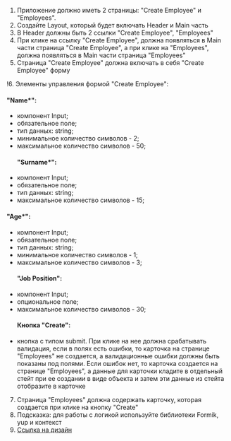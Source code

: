 1. Приложение должно иметь 2 страницы: "Create Employee" и "Employees".
2. Создайте Layout, который будет включать Header и Main часть
3. В Header должны быть 2 ссылки "Create Employee", "Employees"
4. При клике на ссылку "Create Employee", должна появляться в Main части страница "Create Employee", а при клике на "Employees", должна появляться в Main части страница "Employees"
5. Страница "Create Employee" должна включать в себя "Create Employee" форму

!6. Элементы управления формой "Create Employee":
#### "Name\*":
- компонент Input;
- обязательное поле;
- тип данных: string;
- минимальное количество символов - 2;
- максимальное количество символов - 50;
  #### "Surname\*":
- компонент Input;
- обязательное поле;
- тип данных: string;
- максимальное количество символов - 15;

 #### "Age\*":
- компонент Input;
- обязательное поле;
- тип данных: string;
- минимальное количество символов - 1;
- максимальное количество символов - 3;
  #### "Job Position":
- компонент Input;
- опциональное поле;
- максимальное количество символов - 30;
  #### Кнопка "Create":
- кнопка с типом submit. При клике на нее должна срабатывать валидация, если в полях есть ошибки,
  то карточка на странице "Employees" не создается, а валидационные ошибки должны быть показаны под полями.
  Если ошибок нет, то карточка создается на странице "Employees", а данные для карточки кладите в отдельный стейт при ее создании
  в виде объекта и затем эти данные из стейта отобразите в карточке

7. Страница "Employees" должна содержать карточку, которая создается при клике на кнопку "Create"
8. Подсказка: для работы с логикой используйте библиотеки Formik, yup и контекст
9. [Ссылка на дизайн](https://www.figma.com/design/8EMBPuuAZED8blbDY3waeg/Employee?node-id=0-1&t=8lJghbdSV26CNQAE-0)